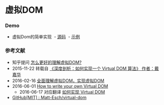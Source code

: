 
# 虚拟DOM

### Demo
- 虚拟Dom的简单实现
  - [源码](../../../_demo/virtual_dom/index.html)
  - [示例](http://blog.sky91.cn/demo/virtual_dom/index.html)

### 参考文献
- 知乎提问 [怎么更好的理解虚拟DOM?](https://www.zhihu.com/question/29504639?sort=created)
- 2015-11-22 转载自 [《深度剖析：如何实现一个 Virtual DOM 算法》 作者：戴嘉华](https://github.com/livoras/blog/issues/13)
- 2016-02-16 [全面理解虚拟DOM，实现虚拟DOM](http://foio.github.io/virtual-dom/)
- 2016-06-01 [How to write your own Virtual DOM](https://medium.com/@deathmood/how-to-write-your-own-virtual-dom-ee74acc13060#.qljnrni59)
  - 2016-06-17 对应翻译 [如何实现 Virtual DOM](http://huangbingbing.com/2016/06/17/%E5%A6%82%E4%BD%95%E5%AE%9E%E7%8E%B0-Virtual-DOM/) 
- [GitHub[MIT] : Matt-Esch/virtual-dom](https://github.com/Matt-Esch/virtual-dom)

